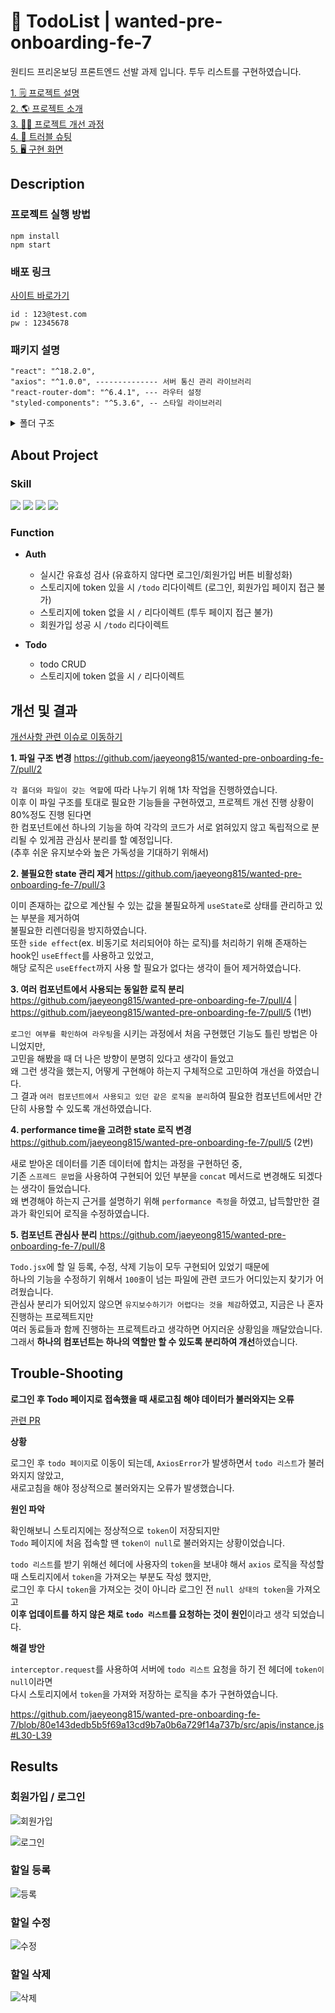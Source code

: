 # 📝 TodoList | wanted-pre-onboarding-fe-7

원티드 프리온보딩 프론트엔드 선발 과제 입니다.
투두 리스트를 구현하였습니다.

[1. 🗒️ 프로젝트 설명](#description) <br>
[2. 🌎 프로젝트 소개](#about-project) <br>
[3. ✍🏻 프로젝트 개선 과정](#개선-및-결과) <br>
[4. 🔫 트러블 슈팅](#trouble-shooting) <br>
[5. 🖥️ 구현 화면](#results)

## Description

### 프로젝트 실행 방법

```
npm install
npm start
```

### 배포 링크

[사이트 바로가기](https://wanted-pre-onboarding-fe-7-pearl.vercel.app/)

```
id : 123@test.com
pw : 12345678
```

### 패키지 설명

```
"react": "^18.2.0",
"axios": "^1.0.0", -------------- 서버 통신 관리 라이브러리
"react-router-dom": "^6.4.1", --- 라우터 설정
"styled-components": "^5.3.6", -- 스타일 라이브러리
```

<details>
<summary>폴더 구조</summary>

```
📦src
 ┣ 📂apis
 ┃ ┣ 📜auth.js
 ┃ ┣ 📜instance.js
 ┃ ┗ 📜todo.js
 ┣ 📂components
 ┃ ┣ 📂Auth
 ┃ ┃ ┣ 📜Login.jsx
 ┃ ┃ ┗ 📜SignUp.jsx
 ┃ ┗ 📂Todo
 ┃ ┃ ┗ 📜Todo.jsx
 ┣ 📂routers
 ┃ ┣ 📜PrivateRoute.jsx
 ┃ ┗ 📜Router.jsx
 ┣ 📂styles
 ┃ ┗ 📜Style.jsx
 ┣ 📂utils
 ┃ ┗ 📜token.js
 ┣ 📜App.js
 ┗ 📜index.js
```

</details>

## About Project

### Skill


<img src="https://img.shields.io/badge/react-61DAFB?style=for-the-badge&logo=react&logoColor=black">  <img src="https://img.shields.io/badge/React&nbsp;Router-CA4245?style=for-the-badge&logo=ReactRouter&logoColor=black">  <img src="https://img.shields.io/badge/styled_components-DB7093?style=for-the-badge&logo=styled-components&logoColor=black"> <img src="https://img.shields.io/badge/Axios-5A29E4?style=for-the-badge&logo=Axios&logoColor=black">

### Function

- **Auth**
  - 실시간 유효성 검사 (유효하지 않다면 로그인/회원가입 버튼 비활성화) <br>
  - 스토리지에 token 있을 시 `/todo` 리다이렉트 (로그인, 회원가입 페이지 접근 불가) <br>
  - 스토리지에 token 없을 시 `/` 리다이렉트 (투두 페이지 접근 불가) <br> 
  - 회원가입 성공 시 `/todo` 리다이렉트 <br>

- **Todo**
  - todo CRUD <br>
  - 스토리지에 token 없을 시 `/` 리다이렉트 <br> 

## 개선 및 결과

[개선사항 관련 이슈로 이동하기](https://github.com/jaeyeong815/wanted-pre-onboarding-fe-7/issues/1)

**1. 파일 구조 변경** https://github.com/jaeyeong815/wanted-pre-onboarding-fe-7/pull/2 <br>

  `각 폴더와 파일이 갖는 역할`에 따라 나누기 위해 1차 작업을 진행하였습니다. <br>
  이후 이 파일 구조를 토대로 필요한 기능들을 구현하였고, 프로젝트 개선 진행 상황이 80%정도 진행 된다면<br>
  한 컴포넌트에선 하나의 기능을 하여 각각의 코드가 서로 얽혀있지 않고 독립적으로 분리될 수 있게끔 관심사 분리를 할 예정입니다.<br>
  (추후 쉬운 유지보수와 높은 가독성을 기대하기 위해서)

**2. 불필요한 state 관리 제거** https://github.com/jaeyeong815/wanted-pre-onboarding-fe-7/pull/3 <br>

  이미 존재하는 값으로 계산될 수 있는 값을 불필요하게 `useState`로 상태를 관리하고 있는 부분을 제거하여 <br>
  불필요한 리렌더링을 방지하였습니다.<br>
  또한 `side effect`(ex. 비동기로 처리되어야 하는 로직)를 처리하기 위해 존재하는 hook인 `useEffect`를 사용하고 있었고,<br>
  해당 로직은 `useEffect`까지 사용 할 필요가 없다는 생각이 들어 제거하였습니다.<br>
  
**3. 여러 컴포넌트에서 사용되는 동일한 로직 분리** https://github.com/jaeyeong815/wanted-pre-onboarding-fe-7/pull/4 | https://github.com/jaeyeong815/wanted-pre-onboarding-fe-7/pull/5 (1번)<br>
  
  `로그인 여부를 확인하여 라우팅`을 시키는 과정에서 처음 구현했던 기능도 틀린 방법은 아니었지만,<br>
  고민을 해봤을 때 더 나은 방향이 분명히 있다고 생각이 들었고<br>
  왜 그런 생각을 했는지, 어떻게 구현해야 하는지 구체적으로 고민하여 개선을 하였습니다.<br>
  그 결과 `여러 컴포넌트에서 사용되고 있던 같은 로직을 분리`하여 필요한 컴포넌트에서만 간단히 사용할 수 있도록 개선하였습니다.

**4. performance time을 고려한 state 로직 변경** https://github.com/jaeyeong815/wanted-pre-onboarding-fe-7/pull/5 (2번) <br>

  새로 받아온 데이터를 기존 데이터에 합치는 과정을 구현하던 중,<br>
  기존 `스프레드 문법`을 사용하여 구현되어 있던 부분을 `concat` 메서드로 변경해도 되겠다는 생각이 들었습니다.<br>
  왜 변경해야 하는지 근거를 설명하기 위해 `performance 측정`을 하였고, 납득할만한 결과가 확인되어 로직을 수정하였습니다.
  
**5. 컴포넌트 관심사 분리** https://github.com/jaeyeong815/wanted-pre-onboarding-fe-7/pull/8 <br>
 
 `Todo.jsx`에 할 일 등록, 수정, 삭제 기능이 모두 구현되어 있었기 때문에<br>
 하나의 기능을 수정하기 위해서 `100줄`이 넘는 파일에 관련 코드가 어디있는지 찾기가 어려웠습니다.<br>
 관심사 분리가 되어있지 않으면 `유지보수하기가 어렵다는 것을 체감`하였고, 지금은 나 혼자 진행하는 프로젝트지만 <br>
 여러 동료들과 함께 진행하는 프로젝트라고 생각하면 어지러운 상황임을 깨달았습니다. <br>
 그래서 **하나의 컴포넌트는 하나의 역할만 할 수 있도록 분리하여 개선**하였습니다.
 
## Trouble-Shooting

**로그인 후 Todo 페이지로 접속했을 때 새로고침 해야 데이터가 불러와지는 오류**

[관련 PR](https://github.com/jaeyeong815/wanted-pre-onboarding-fe-7/pull/8)

**상황**<br>

로그인 후 `todo 페이지`로 이동이 되는데, `AxiosError`가 발생하면서 `todo 리스트`가 불러와지지 않았고,<br>
새로고침을 해야 정상적으로 불러와지는 오류가 발생했습니다.<br>

**원인 파악**<br>

확인해보니 스토리지에는 정상적으로 `token`이 저장되지만<br>
`Todo` 페이지에 처음 접속할 땐 `token이 null`로 불러와지는 상황이었습니다. <br>

`todo 리스트`를 받기 위해선 헤더에 사용자의 `token`을 보내야 해서 `axios` 로직을 작성할 때 스토리지에서 `token`을 가져오는 부분도 작성 했지만, <br>
로그인 후 다시 `token`을 가져오는 것이 아니라 로그인 전 `null 상태의 token`을 가져오고<br>
**이후 업데이트를 하지 않은 채로 `todo 리스트`를 요청하는 것이 원인**이라고 생각 되었습니다. <br>

**해결 방안**<br>

`interceptor.request`를 사용하여 서버에 `todo 리스트` 요청을 하기 전 헤더에 `token이 null`이라면 <br>
다시 스토리지에서 `token`을 가져와 저장하는 로직을 추가 구현하였습니다.

https://github.com/jaeyeong815/wanted-pre-onboarding-fe-7/blob/80e143dedb5b5f69a13cd9b7a0b6a729f14a737b/src/apis/instance.js#L30-L39

## Results

### 회원가입 / 로그인
![회원가입](https://user-images.githubusercontent.com/85178602/213903273-999d62b7-c24e-4e7b-8117-9c1cd8ac8a48.gif)

![로그인](https://user-images.githubusercontent.com/85178602/213903271-a153ef15-2e29-4de9-b52f-ecb7ead3d906.gif)

### 할일 등록

![등록](https://user-images.githubusercontent.com/85178602/213903280-e1ca57e3-e0b1-47ce-93ee-7871f6f8bcac.gif)

### 할일 수정

![수정](https://user-images.githubusercontent.com/85178602/213903292-12d00c09-4494-4981-9ed5-913f867d3d2a.gif)

### 할일 삭제

![삭제](https://user-images.githubusercontent.com/85178602/213903299-33a0229a-20de-4cce-a6f2-f7ec9c8d5be4.gif)
